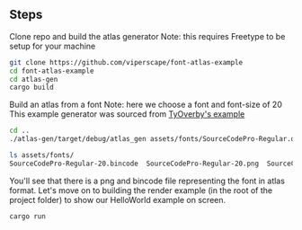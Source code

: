 ## Steps ##

Clone repo and build the atlas generator
Note: this requires Freetype to be setup for your machine

```bash
git clone https://github.com/viperscape/font-atlas-example
cd font-atlas-example
cd atlas-gen
cargo build
```

Build an atlas from a font
Note: here we choose a font and font-size of 20
This example generator was sourced from [TyOverby's example](https://github.com/TyOverby/font-cache/blob/master/freetype-atlas/src/atlas_generator.rs)

```bash
cd ..
./atlas-gen/target/debug/atlas_gen assets/fonts/SourceCodePro-Regular.otf 20

ls assets/fonts/
SourceCodePro-Regular-20.bincode  SourceCodePro-Regular-20.png  SourceCodePro-Regular.otf
```

You'll see that there is a png and bincode file representing the font in atlas format.
Let's move on to building the render example (in the root of the project folder) to show our HelloWorld example on screen.

```bash
cargo run
```
